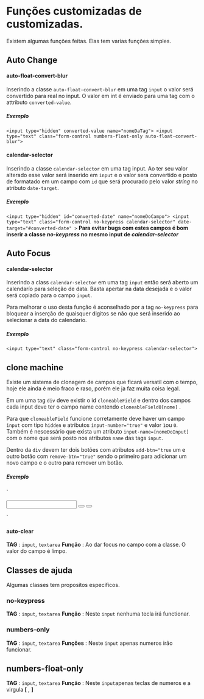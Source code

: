 # Funções customizadas de customizadas.

Existem algumas funções feitas. Elas tem varias funções simples.

## Auto Change 

#### auto-float-convert-blur

Inserindo a classe `auto-float-convert-blur` em uma tag `input` o valor será convertido para real no input.
O valor em int é enviado para uma tag com o attributo `converted-value`.

##### Exemplo
`<input type="hidden" converted-value name="nomeDaTag">
 <input type="text" class="form-control numbers-float-only auto-float-convert-blur">`

#### calendar-selector

Inserindo a classe `calendar-selector` em uma tag input. Ao ter seu valor alterado esse valor será inserido em `input` e o valor sera convertido e posto de formatado em um campo com `id` que será procurado pelo valor _string_ no atributo `date-target`.

##### Exemplo
`<input type="hidden" id="converted-date" name="nomeDoCampo">
 <input type="text" class="form-control no-keypress calendar-selector" date-target="#converted-date" >`
 **Para evitar bugs com estes campos é bom inserir a classe _no-keypress_ no mesmo input de _calendar-selector_**

## Auto Focus

#### calendar-selector

Inserindo a class `calendar-selector` em uma tag `input` então será aberto um calendarío para seleção de data. Basta apertar na data desejada e o valor será copiado para o campo `input`.

Para melhorar o uso desta função é aconselhado por a tag `no-keypress` para bloquear a inserção de quaisquer digitos se não que será inserido ao selecionar a data do calendario.

##### Exemplo
`<input type="text" class="form-control no-keypress calendar-selector">`

## clone machine

Existe um sistema de clonagem de campos que ficará versatil com o tempo, hoje ele ainda é meio fraco e raso, porém ele ja faz muita coisa legal.

Em um uma tag `div` deve existir o id `cloneableField` e dentro dos campos cada input deve ter o campo name contendo `cloneableField0[nome]` .

Para que `cloneableField` funcione corretamente deve haver um campo `input` com tipo `hidden` e atributos `input-number="true"` e valor `1`ou `0`. Também é nescessário que exista um atributo `input-name=[nomeDoInput]` com o nome que será posto nos atributos `name` das tags `input`.

Dentro da `div` devem ter dois botões com atributos `add-btn="true` um e outro botão com `remove-btn="true"` sendo o primeiro para adicionar um novo campo e o outro para remover um botão.

##### Exemplo

`<div class="input-group my-1 w-100" id="cloneableField">
    <input type="hidden" input-number='true' input-name="cloneableField" value="1">
    <input name="cloneableField0[nomedocampo]">
    <button type="submit" class="btn btn-success" add-btn="true">
        <span class="fas fa-fw fa-plus" add-btn="true"></span>
    </button>
    <button type="submit" class="btn mx-1 btn-danger" remove-btn="true">
        <i class="fas fa-fw fa-times" remove-btn="true"></i>
    </button>
</div>`

#### auto-clear
**TAG** : `input`, `textarea`
**Função** : Ao dar focus no campo com a classe. O valor do campo é limpo.

## Classes de ajuda

Algumas classes tem propositos especificos.

### no-keypress
**TAG** : `input`, `textarea`
**Função** : Neste `input` nenhuma tecla irá functionar.

### numbers-only
**TAG** : `input`, `textarea`
**Funções** : Neste `input` apenas numeros irão funcionar.

## numbers-float-only
**TAG** : `input`, `textarea`
**Função** : Neste `input`apenas teclas de numeros e a virgula **[** *,* **]**